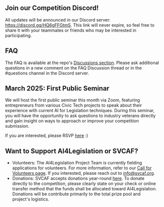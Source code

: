 ## Join our Competition Discord!
All updates will be announced in our Discord server: https://discord.gg/HQ6gFFGtmS. This link will never expire, so feel free to share it with your teammates or friends who may be interested in participating.

## FAQ
The FAQ is available at the repo's [Discussions section](https://github.com/svcaf/2025-AI4Legislation-Public/discussions). Please ask additional questions in a new comment on the FAQ Discussion thread or in the #questions channel in the Discord server.

## March 2025: First Public Seminar
We will host the first public seminar this month via Zoom, featuring entrepreneurs from various Civic Tech projects to speak about their experience with current AI for Legislation techniques. During this seminar, you will have the opportunity to ask questions to industry veterans directly and gain insight on ways to approach or improve your competition submission.

If you are interested, please RSVP [here](https://docs.google.com/forms/d/e/1FAIpQLSdnUjrQ6Rf-SnRhBJvzbp9_hXPW0Ck26uZAa2w4NL9f5cvSrA/viewform?usp=header) :)

## Want to Support AI4Legislation or SVCAF?
* Volunteers: The AI4Legislation Project Team is currently fielding applications for volunteers. For more information, refer to our [Call for Volunteers page](https://www.svcaf.org/2025/02/call-for-volunteers-for-ai4legislation-using-ai-to-enhance-civic-awareness-and-action/). If you interested, please reach out to info@svcaf.org.
* Donations: SVCAF accepts donations year-round [here](https://www.svcaf.org/donations/). To donate directly to the competition, please clearly state on your check or online transfer method that the funds shall be allocated toward AI4Legislation. Donations will be contribute primarily to the total prize pool and project's logistics.
